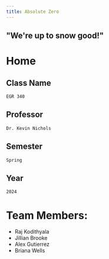 ```yaml
---
title: Absolute Zero
---
```

## "We're up to snow good!"

# Home

## Class Name
	EGR 340
## Professor
 	Dr. Kevin Nichols
## Semester
	Spring
## Year
	2024
# Team Members:
* Raj Kodithyala
* Jillian Brooke
* Alex Gutierrez
* Briana Wells

